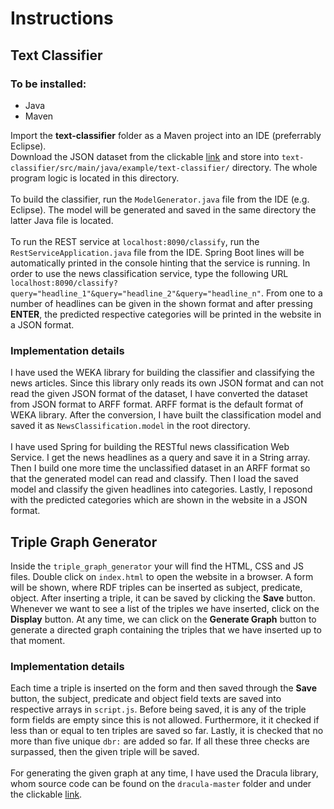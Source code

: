 # Instructions

## Text Classifier

### To be installed:
* Java
* Maven

Import the **text-classifier** folder as a Maven project into an IDE (preferrably Eclipse). <br>
Download the JSON dataset from the clickable [link](https://www.kaggle.com/rmisra/news-category-dataset) and store into ```text-classifier/src/main/java/example/text-classifier/``` directory. The whole program logic is located in this directory.<br><br>
To build the classifier, run the ```ModelGenerator.java``` file from the IDE (e.g. Eclipse). The model will be generated and saved in the same directory the latter Java file is located. <br><br>
To run the REST service at ```localhost:8090/classify```, run the ```RestServiceApplication.java``` file from the IDE. Spring Boot lines will be automatically printed in the console hinting that the service is running. In order to use the news classification service, type the following URL ```localhost:8090/classify?query="headline_1"&query="headline_2"&query="headline_n"```. From one to a number of headlines can be given in the shown format and after pressing **ENTER**, the predicted respective categories will be printed in the website in a JSON format.

### Implementation details
I have used the WEKA library for building the classifier and classifying the news articles. Since this library only reads its own JSON format and can not read the given JSON format of the dataset, I have converted the dataset from JSON format to ARFF format. ARFF format is the default format of WEKA library. After the conversion, I have built the classification model and saved it as ```NewsClassification.model``` in the root directory.<br><br>
I have used Spring for building the RESTful news classification Web Service. I get the news headlines as a query and save it in a String array. Then I build one more time the unclassified dataset in an ARFF format so that the generated model can read and classify. Then I load the saved model and classify the given headlines into categories. Lastly, I reposond with the predicted categories which are shown in the website in a JSON format.

## Triple Graph Generator

Inside the ```triple_graph_generator``` your will find the HTML, CSS and JS files. Double click on ```index.html``` to open the website in a browser. A form will be shown, where RDF triples can be inserted as subject, predicate, object. After inserting a triple, it can be saved by clicking the **Save** button. Whenever we want to see a list of the triples we have inserted, click on the **Display** button. At any time, we can click on the **Generate Graph** button to generate a directed graph containing the triples that we have inserted up to that moment.

### Implementation details
Each time a triple is inserted on the form and then saved through the **Save** button, the subject, predicate and object field texts are saved into respective arrays in ```script.js```. Before being saved, it is any of the triple form fields are empty since this is not allowed. Furthermore, it it checked if less than or equal to ten triples are saved so far. Lastly, it is checked that no more than five unique ```dbr:``` are added so far. If all these three checks are surpassed, then the given triple will be saved.<br><br>
For generating the given graph at any time, I have used the Dracula library, whom source code can be found on the ```dracula-master``` folder and under the clickable [link](https://github.com/strathausen/dracula).